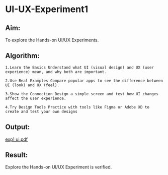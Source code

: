 # UI-UX-Experiment1

## Aim:
To explore the Hands-on UI/UX Experiments.



## Algorithm:
```
1.Learn the Basics Understand what UI (visual design) and UX (user experience) mean, and why both are important.

2.Use Real Examples Compare popular apps to see the difference between UI (look) and UX (feel).

3.Show the Connection Design a simple screen and test how UI changes affect the user experience.

4.Try Design Tools Practice with tools like Figma or Adobe XD to create and test your own designs
```

## Output:
[exp1 ui.pdf](https://github.com/user-attachments/files/21791254/exp1.ui.pdf)


## Result:

Explore the Hands-on UI/UX Experiment is verified.
